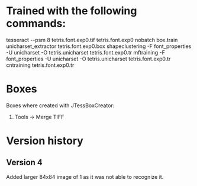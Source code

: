 # Trained with the following commands:

tesseract --psm 8 tetris.font.exp0.tif tetris.font.exp0 nobatch box.train
unicharset_extractor tetris.font.exp0.box
shapeclustering -F font_properties -U unicharset -O tetris.unicharset tetris.font.exp0.tr
mftraining -F font_properties -U unicharset -O tetris.unicharset tetris.font.exp0.tr
cntraining tetris.font.exp0.tr

# Boxes

Boxes where created with JTessBoxCreator:
1) Tools -> Merge TIFF


# Version history
## Version 4
Added larger 84x84 image of 1 as it was not able to recognize it.